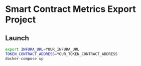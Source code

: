 # Smart Contract Metrics Export Project

## Launch
```bash
export INFURA_URL=YOUR_INFURA_URL 
TOKEN_CONTRACT_ADDRESS=YOUR_TOKEN_CONTRACT_ADDRESS
docker-compose up
```